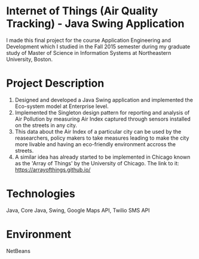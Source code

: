 # Internet of Things (Air Quality Tracking) - Java Swing Application

I made this final project for the course Application Engineering and Development which I studied in the Fall 2015 semester during my 
graduate study of Master of Science in Information Systems at Northeastern University, Boston.

# Project Description

1. Designed and developed a Java Swing application and implemented the Eco-system model at Enterprise level.
2. Implemented the Singleton design pattern for reporting and analysis of Air Pollution by measuring Air Index captured through sensors installed on
the streets in any city.
3. This data about the Air Index of a particular city can be used by the reasearchers, policy makers to take measures leading to make the 
city more livable and having an eco-friendly environment accross the streets.
4. A similar idea has already started to be implemented in Chicago known as the 'Array of Things' by the University of Chicago. The link to 
it: https://arrayofthings.github.io/

# Technologies

Java, Core Java, Swing, Google Maps API, Twilio SMS API

# Environment

NetBeans

